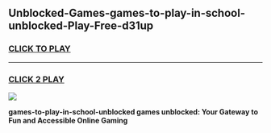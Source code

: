 
## Unblocked-Games-games-to-play-in-school-unblocked-Play-Free-d31up
<h3>
<a href="https://premium76.site?title=games-to-play-in-school-unblocked&ref=18A1">CLICK TO PLAY</a></h3>
<hr>

<h3>
<a href="https://premium76.site?title=games-to-play-in-school-unblocked&ref=18A1">CLICK 2 PLAY</a>
  
</h3>

<a href="https://premium76.site?title=games-to-play-in-school-unblocked&ref=18A1"><img src="https://clearcache.store/games.png"></a>


**games-to-play-in-school-unblocked games unblocked: Your Gateway to Fun and Accessible Online Gaming**
